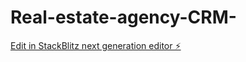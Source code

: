 # Real-estate-agency-CRM-

[Edit in StackBlitz next generation editor ⚡️](https://stackblitz.com/~/github.com/lxndrrybakov/Real-estate-agency-CRM-)